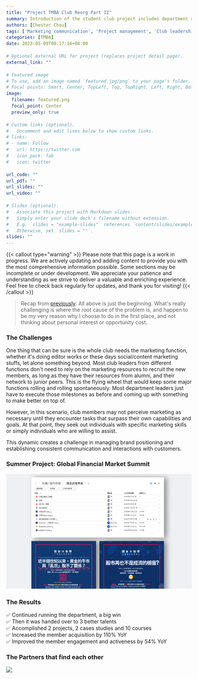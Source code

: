 ```yaml
---
title: "Project TMBA Club Reorg Part II"
summary: Introduction of the student club project includes department and resource development, project management, etc.
authors: [Chester Chou]
tags: ['Marketing communication', 'Project management', 'Club leadership', 'Resource development']
categories: [TMBA]
date: 2023-05-09T00:17:16+08:00

# Optional external URL for project (replaces project detail page).
external_link: ""

# Featured image
# To use, add an image named `featured.jpg/png` to your page's folder.
# Focal points: Smart, Center, TopLeft, Top, TopRight, Left, Right, BottomLeft, Bottom, BottomRight.
image:
  filename: featured.png
  focal_point: Center
  preview_only: true

# Custom links (optional).
#   Uncomment and edit lines below to show custom links.
# links:
# - name: Follow
#   url: https://twitter.com
#   icon_pack: fab
#   icon: twitter

url_code: ""
url_pdf: ""
url_slides: ""
url_video: ""

# Slides (optional).
#   Associate this project with Markdown slides.
#   Simply enter your slide deck's filename without extension.
#   E.g. `slides = "example-slides"` references `content/slides/example-slides.md`.
#   Otherwise, set `slides = ""`.
slides: ""
---
```


{{< callout type="warning" >}}
Please note that this page is a work in progress. We are actively updating and adding content to provide you with the most comprehensive information possible. Some sections may be incomplete or under development. We appreciate your patience and understanding as we strive to deliver a valuable and enriching experience. Feel free to check back regularly for updates, and thank you for visiting!
{{< /callout >}}

> Recap from [previously](/project/tmba-1/): All above is just the beginning. What's really challenging is where the root cause of the problem is, and happen to be my very reason why I choose to do in the first place, and not thinking about personal interest or opportunity cost.


### **The Challenges**

One thing that can be sure is the whole club needs the marketing function, whether it's doing editor works or these days social/content marketing stuffs, let alone something beyond. Most club leaders from different functions don't need to rely on the marketing resources to recruit the new members, as long as they have their resources from alumni, and their network to junior peers. This is the flying wheel that would keep some major functions rolling and rolling spontaneously. Most department leaders just have to execute those milestones as before and coming up with something to make better on top of.  

However, in this scenario, club members may not perceive marketing as necessary until they encounter tasks that surpass their own capabilities and goals. At that point, they seek out individuals with specific marketing skills or simply individuals who are willing to assist.

This dynamic creates a challenge in managing brand positioning and establishing consistent communication and interactions with customers.

### **Summer Project: Global Financial Market Summit**

![](./image/p1.png)


### **The Results**

✅ Continued running the department, a big win <br>
✅ Then it was handed over to 3 better talents <br>
✅ Accomplished 2 projects, 2 cases studies and 10 courses <br>
✅ Increased the member acquisition by 110% YoY <br>
✅ Improved the member engagement and activeness by 54% YoY <br>




### **The Partners that find each other** 

![](./image/p2.png)